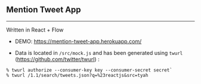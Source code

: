 ## Mention Tweet App
---

Written in React + Flow

- DEMO: https://mention-tweet-app.herokuapp.com/

- Data is located in `/src/mock.js` and has been generated using `twurl` (https://github.com/twitter/twurl) :
```
% twurl authorize --consumer-key key --consumer-secret secret`
% twurl /1.1/search/tweets.json?q=%23reactjs&src=tyah
```
